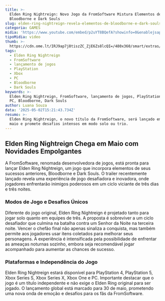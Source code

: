 ```yaml
---
title: >-
  Elden Ring Nightreign: Novo Jogo da FromSoftware Mistura Elementos de
  Bloodborne e Dark Souls
slug: elden-ring-nightreign-revela-elementos-de-bloodborne-e-dark-souls-em-trailer
categoria: GAMES
midia: 'https://www.youtube.com/embed/p2uYT8BQefA?showinfo=0&enablejsapi=1'
tipoMidia: video
thumb: >-
  https://cdn.ome.lt/IRJ9ap7j8tiszZC_ZjE6Zs8lcQI=/480x360/smart/extras/conteudos/omelete_THUMB_-_2025-05-02T113600.659.png
tags:
  - Elden Ring Nightreign
  - FromSoftware
  - lançamento de jogos
  - PlayStation
  - Xbox
  - PC
  - Bloodborne
  - Dark Souls
keywords: >-
  Elden Ring Nightreign, FromSoftware, lançamento de jogos, PlayStation, Xbox,
  PC, Bloodborne, Dark Souls
author: Luana Souza
data: '2025-05-02T15:21:43.734Z'
resumo: >-
  Elden Ring Nightreign, o novo título da FromSoftware, será lançado em 30 de
  maio e promete desafios intensos em modo solo ou trio.
---
```


## Elden Ring Nightreign Chega em Maio com Novidades Empolgantes

A FromSoftware, renomada desenvolvedora de jogos, está pronta para lançar Elden Ring Nightreign, um jogo que incorpora elementos de seus sucessos anteriores, Bloodborne e Dark Souls. O trailer recentemente lançado revela uma experiência de jogo desafiadora e inovadora, onde jogadores enfrentarão inimigos poderosos em um ciclo viciante de três dias e três noites.

### Modos de Jogo e Desafios Únicos

Diferente do jogo original, Elden Ring Nightreign é projetado tanto para jogar solo quanto em equipes de três. A proposta é sobreviver a um ciclo desafiador que culmina na batalha contra um Senhor da Noite na terceira noite. Vencer o chefão final não apenas sinaliza a conquista, mas também permite aos jogadores usar itens coletados para melhorar seus personagens. A experiência é intensificada pela possibilidade de enfrentar as ameaças noturnas sozinho, embora seja recomendável jogar acompanhado para aumentar as chances de sucesso.

### Plataformas e Independência do Jogo

Elden Ring Nightreign estará disponível para PlayStation 4, PlayStation 5, Xbox Series S, Xbox Series X, Xbox One e PC. Importante destacar que o jogo é um título independente e não exige o Elden Ring original para ser jogado. O lançamento global está marcado para 30 de maio, prometendo uma nova onda de emoção e desafios para os fãs da FromSoftware.
